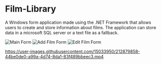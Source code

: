 # Film-Library
A Windows form application made using the .NET Framework that allows users to create and store information about films. The application can store data in a microsoft SQL server or a text file as a fallback.

![Main Form](https://user-images.githubusercontent.com/15033950/212880577-bf7e6fb4-2296-41c9-ab1b-aff8ae868031.JPG)
![Add Film Form](https://user-images.githubusercontent.com/15033950/212880599-c17147b9-5f8d-4e2f-b22a-1298b20f4a7d.JPG)
![Edit Film Form](https://user-images.githubusercontent.com/15033950/212880610-1a0cb18e-8622-49b5-999c-d9f0bb94c89b.JPG)

https://user-images.githubusercontent.com/15033950/212879858-44be0de0-a99a-4d74-8da1-83f489bbeec3.mp4
